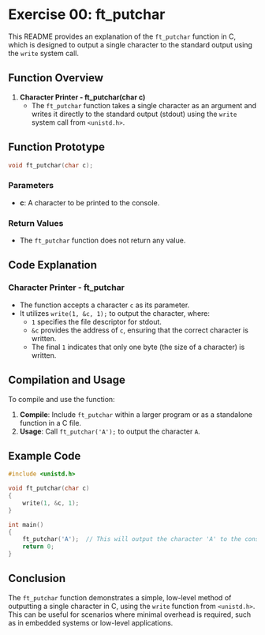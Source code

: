 
# Exercise 00: ft_putchar

This README provides an explanation of the `ft_putchar` function in C, which is designed to output a single character to the standard output using the `write` system call.

## Function Overview

1. **Character Printer - ft_putchar(char c)**
   - The `ft_putchar` function takes a single character as an argument and writes it directly to the standard output (stdout) using the `write` system call from `<unistd.h>`.

## Function Prototype

```c
void ft_putchar(char c);
```

### Parameters
- **c**: A character to be printed to the console.

### Return Values
- The `ft_putchar` function does not return any value.

## Code Explanation

### Character Printer - ft_putchar
   - The function accepts a character `c` as its parameter.
   - It utilizes `write(1, &c, 1);` to output the character, where:
     - `1` specifies the file descriptor for stdout.
     - `&c` provides the address of `c`, ensuring that the correct character is written.
     - The final `1` indicates that only one byte (the size of a character) is written.

## Compilation and Usage

To compile and use the function:
1. **Compile**: Include `ft_putchar` within a larger program or as a standalone function in a C file.
2. **Usage**: Call `ft_putchar('A');` to output the character `A`.

## Example Code

```c
#include <unistd.h>

void ft_putchar(char c)
{
    write(1, &c, 1);
}

int main()
{
    ft_putchar('A');  // This will output the character 'A' to the console
    return 0;
}
```

## Conclusion

The `ft_putchar` function demonstrates a simple, low-level method of outputting a single character in C, using the `write` function from `<unistd.h>`. This can be useful for scenarios where minimal overhead is required, such as in embedded systems or low-level applications.
